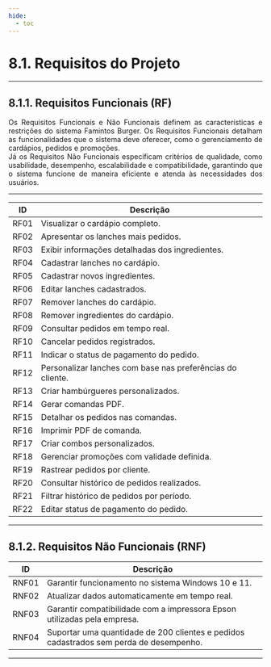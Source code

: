 ```yaml
---
hide:
  - toc
---
```


# 8.1. Requisitos do Projeto
___________________________________________________________________________________

## 8.1.1. Requisitos Funcionais (RF)

<div style="text-align: justify">
Os Requisitos Funcionais e Não Funcionais definem as características e restrições do sistema Famintos Burger. Os Requisitos Funcionais detalham as funcionalidades que o sistema deve oferecer, como o gerenciamento de cardápios, pedidos e promoções.</br> 
Já os Requisitos Não Funcionais especificam critérios de qualidade, como usabilidade, desempenho, escalabilidade e compatibilidade, garantindo que o sistema funcione de maneira eficiente e atenda às necessidades dos usuários.
</div>

___________________________________________________________________________________


| **ID**  | **Descrição**                                                  |
|---------|----------------------------------------------------------------|
| RF01    | Visualizar o cardápio completo.                                |
| RF02    | Apresentar os lanches mais pedidos.                            |
| RF03    | Exibir informações detalhadas dos ingredientes.                |
| RF04    | Cadastrar lanches no cardápio.                                 |
| RF05    | Cadastrar novos ingredientes.                                  |
| RF06    | Editar lanches cadastrados.                                    |
| RF07    | Remover lanches do cardápio.                                   |
| RF08    | Remover ingredientes do cardápio.                              |
| RF09    | Consultar pedidos em tempo real.                               |
| RF10    | Cancelar pedidos registrados.                                  |
| RF11    | Indicar o status de pagamento do pedido.                       |
| RF12    | Personalizar lanches com base nas preferências do cliente.     |
| RF13    | Criar hambúrgueres personalizados.                             |
| RF14    | Gerar comandas PDF.                                            |
| RF15    | Detalhar os pedidos nas comandas.                              |
| RF16    | Imprimir PDF de comanda.                                       |
| RF17    | Criar combos personalizados.                                   |
| RF18    | Gerenciar promoções com validade definida.                     |
| RF19    | Rastrear pedidos por cliente.                                  |
| RF20    | Consultar histórico de pedidos realizados.                     |
| RF21    | Filtrar histórico de pedidos por período.                      |
| RF22    | Editar status de pagamento do pedido.                          |

_________________________________________________________________________________

## 8.1.2. Requisitos Não Funcionais (RNF)

| **ID**   | **Descrição**                                                                           |
|----------|-----------------------------------------------------------------------------------------
| RNF01    | Garantir funcionamento no sistema Windows 10 e 11.                                      |
| RNF02    | Atualizar dados automaticamente em tempo real.                                          |
| RNF03    | Garantir compatibilidade com a impressora Epson utilizadas pela empresa.                |
| RNF04    | Suportar uma quantidade de 200 clientes e pedidos cadastrados sem perda de desempenho.  |

___________________________________________________________________________________